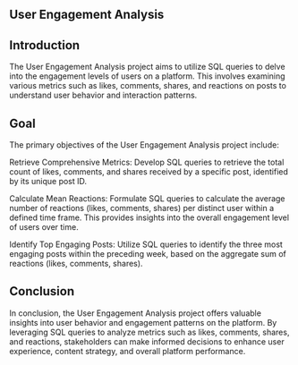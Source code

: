 ## User Engagement Analysis
## Introduction
The User Engagement Analysis project aims to utilize SQL queries to delve into the engagement levels of users on a platform. 
This involves examining various metrics such as likes, comments, shares, and reactions on posts to understand user behavior and interaction patterns.

## Goal
The primary objectives of the User Engagement Analysis project include:

Retrieve Comprehensive Metrics: Develop SQL queries to retrieve the total count of likes, comments, and shares received by a specific post, identified by its unique post ID.

Calculate Mean Reactions: Formulate SQL queries to calculate the average number of reactions (likes, comments, shares) per distinct user within a defined time frame. 
This provides insights into the overall engagement level of users over time.

Identify Top Engaging Posts: Utilize SQL queries to identify the three most engaging posts within the preceding week, based on the aggregate sum of reactions (likes, comments, shares).

## Conclusion
In conclusion, the User Engagement Analysis project offers valuable insights into user behavior and engagement patterns on the platform. 
By leveraging SQL queries to analyze metrics such as likes, comments, shares, and reactions, stakeholders can make informed decisions to enhance user experience, content strategy, and overall platform performance.
